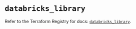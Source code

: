 # `databricks_library`

Refer to the Terraform Registry for docs: [`databricks_library`](https://registry.terraform.io/providers/databricks/databricks/1.82.0/docs/resources/library).
